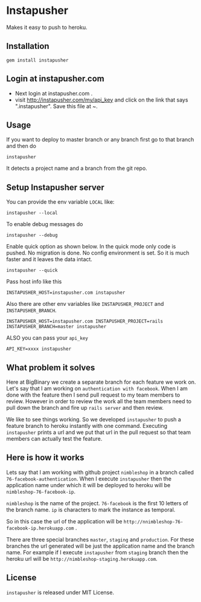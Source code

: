 # Instapusher

Makes it easy to push to heroku.

## Installation

    gem install instapusher

## Login at instapusher.com

* Next login at instapusher.com .
* visit http://instapusher.com/my/api_key and click on the link that says ".instapusher". Save this file at ~.


## Usage

If you want to deploy to master branch or any branch first go to that branch and then do

    instapusher

It detects a project name and a branch from the git repo.


## Setup Instapusher server

You can provide the env variable `LOCAL` like:

    instapusher --local

To enable debug messages do

    instapusher --debug

Enable quick option as shown below. In the quick mode only code is
pushed. No migration is done. No config environment is set. So it is
much faster and it leaves the data intact.

    instapusher --quick

Pass host info like this

    INSTAPUSHER_HOST=instapusher.com instapusher

Also there are other env variables like `INSTAPUSHER_PROJECT` and `INSTAPUSHER_BRANCH`.

    INSTAPUSHER_HOST=instapusher.com INSTAPUSHER_PROJECT=rails INSTAPUSHER_BRANCH=master instapusher

ALSO you can pass your `api_key`

    API_KEY=xxxx instapusher

## What problem it solves

Here at BigBinary we create a separate branch for each feature we work
on. Let's say that I am working on `authentication with facebook`.
When I am done with the feature then I send pull request to my team
members to review. However in order to review the work all the team
members need to pull down the branch and fire up `rails server` and then
review.

We like to see things working. So we developed `instapusher` to push a
feature branch to heroku instantly with one command. Executing
`instapusher` prints a url and we put that url in the pull request so
that team members can actually test the feature.

## Here is how it works

Lets say that I am working with github project `nimbleshop` in a branch called
`76-facebook-authentication`. When I execute `instapusher` then the
application name under which it will be deployed to heroku will be
`nimbleshop-76-facebook-ip`.

`nimbleshop` is the name of the project.
`76-facebook` is the first 10 letters of the branch name.
`ip` is characters to mark the instance as temporal.

So in this case the url of the application will be
`http://nnimbleshop-76-facebook-ip.herokuapp.com` .

There are three special branches `master`, `staging` and `production`.
For these branches the url generated will be just the application name and the
branch name. For example if I execute `instapusher` from `staging`
branch then the heroku url will be
`http://nimbleshop-staging.herokuapp.com`.

## License

`instapusher` is released under MIT License.
